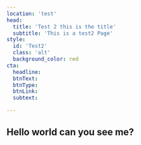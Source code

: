 ```yaml
---
location: 'test'
head:
  title: 'Test 2 this is the title'
  subtitle: 'This is a test2 Page'
style:
  id: 'Test2'
  class: 'alt'
  background_color: red
cta:
  headline:
  btnText:
  btnType:
  btnLink:
  subtext:

---
```


## Hello world can you see me?